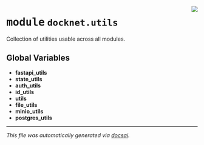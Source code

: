 <!-- markdownlint-disable -->

<a href="https://github.com/khulnasoft/docknet/blob/main/backend/src/docknet/utils/__init__.py#L0"><img align="right" style="float:right;" src="https://img.shields.io/badge/-source-cccccc?style=flat-square"></a>

# <kbd>module</kbd> `docknet.utils`
Collection of utilities usable across all modules. 

**Global Variables**
---------------
- **fastapi_utils**
- **state_utils**
- **auth_utils**
- **id_utils**
- **utils**
- **file_utils**
- **minio_utils**
- **postgres_utils**




---

_This file was automatically generated via [docsai](https://github.com/khulnasoft/docsai)._
